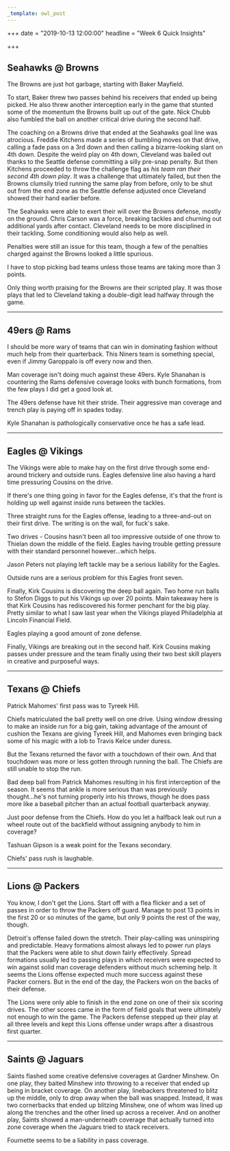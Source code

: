 ```yaml
---
_template: owl_post
---
```



+++
date = "2019-10-13 12:00:00"
headline = "Week 6 Quick Insights"

+++
## Seahawks @ Browns

The Browns are just hot garbage, starting with Baker Mayfield.

To start, Baker threw two passes behind his receivers that ended up being picked. He also threw another interception early in the game that stunted some of the momentum the Browns built up out of the gate. Nick Chubb also fumbled the ball on another critical drive during the second half.

The coaching on a Browns drive that ended at the Seahawks goal line was atrocious. Freddie Kitchens made a series of bumbling moves on that drive, calling a fade pass on a 3rd down and then calling a bizarre-looking slant on 4th down. Despite the weird play on 4th down, Cleveland was bailed out  thanks to the Seattle defense committing a silly pre-snap penalty. But then Kitchens proceeded to throw the challenge flag as _his team ran their second 4th down play_. It was a challenge that ultimately failed, but then the Browns clumsily tried running the same play from before, only to be shut out from the end zone as the Seattle defense adjusted once Cleveland showed their hand earlier before.

The Seahawks were able to exert their will over the Browns defense, mostly on the ground. Chris Carson was a force, breaking tackles and churning out additional yards after contact. Cleveland needs to be more disciplined in their tackling. Some conditioning would also help as well.

Penalties were still an issue for this team, though a few of the penalties charged against the Browns looked a little spurious.

I have to stop picking bad teams unless those teams are taking more than 3 points.

Only thing worth praising for the Browns are their scripted play. It was those plays that led to Cleveland taking a double-digit lead halfway through the game.

***

## 49ers @ Rams

I should be more wary of teams that can win in dominating fashion without much help from their quarterback. This Niners team is something special, even if Jimmy Garoppalo is off every now and then.

Man coverage isn't doing much against these 49ers. Kyle Shanahan is countering the Rams defensive coverage looks with bunch formations, from the few plays I did get a good look at.

The 49ers defense have hit their stride. Their aggressive man coverage and trench play is paying off in spades today.

Kyle Shanahan is pathologically conservative once he has a safe lead.

***

## Eagles @ Vikings

The Vikings were able to make hay on the first drive through some end-around trickery and outside runs. Eagles defensive line also having a hard time pressuring Cousins on the drive.

If there's one thing going in favor for the Eagles defense, it's that the front is holding up well against inside runs between the tackles.

Three straight runs for the Eagles offense, leading to a three-and-out on their first drive. The writing is on the wall, for fuck's sake.

Two drives - Cousins hasn't been all too impressive outside of one throw to Thielan down the middle of the field. Eagles having trouble getting pressure with their standard personnel however...which helps.

Jason Peters not playing left tackle may be a serious liability for the Eagles.

Outside runs are a serious problem for this Eagles front seven.

Finally, Kirk Cousins is discovering the deep ball again. Two home run balls to Stefon Diggs to put his Vikings up over 20 points. Main takeaway here is that Kirk Cousins has rediscovered his former penchant for the big play. Pretty similar to what I saw last year when the Vikings played Philadelphia at Lincoln Financial Field.

Eagles playing a good amount of zone defense.

Finally, Vikings are breaking out in the second half. Kirk Cousins making passes under pressure and the team finally using their two best skill players in creative and purposeful ways.

***

## Texans @ Chiefs

Patrick Mahomes' first pass was to Tyreek Hill.

Chiefs matriculated the ball pretty well on one drive. Using window dressing to make an inside run for a big gain, taking advantage of the amount of cushion the Texans are giving Tyreek Hill, and Mahomes even bringing back some of his magic with a lob to Travis Kelce under duress.

But the Texans returned the favor with a touchdown of their own. And that touchdown was more or less gotten through running the ball. The Chiefs are still unable to stop the run.

Bad deep ball from Patrick Mahomes resulting in his first interception of the season. It seems that ankle is more serious than was previously thought...he's not turning properly into his throws, though he does pass more like a baseball pitcher than an actual football quarterback anyway.

Just poor defense from the Chiefs. How do you let a halfback leak out run a wheel route out of the backfield without assigning anybody to him in coverage?

Tashuan Gipson is a weak point for the Texans secondary.

Chiefs' pass rush is laughable.

***

## Lions @ Packers

You know, I don't get the Lions. Start off with a flea flicker and a set of passes in order to throw the Packers off guard. Manage to post 13 points in the first 20 or so minutes of the game, but only 9 points the rest of the way, though.

Detroit's offense failed down the stretch. Their play-calling was uninspiring and predictable. Heavy formations almost always led to power run plays that the Packers were able to shut down fairly effectively. Spread formations usually led to passing plays in which receivers were expected to win against solid man coverage defenders without much scheming help. It seems the Lions offense expected much more success against these Packer corners. But in the end of the day, the Packers won on the backs of their defense.

The Lions were only able to finish in the end zone on one of their six scoring drives. The other scores came in the form of field goals that were ultimately not enough to win the game. The Packers defense stepped up their play at all three levels and kept this Lions offense under wraps after a disastrous first quarter.

***

## Saints @ Jaguars

Saints flashed some creative defensive coverages at Gardner Minshew. On one play, they baited Minshew into throwing to a receiver that ended up being in bracket coverage. On another play, linebackers threatened to blitz up the middle, only to drop away when the ball was snapped. Instead, it was two cornerbacks that ended up blitzing Minshew, one of whom was lined up along the trenches and the other lined up across a receiver. And on another play, Saints showed a man-underneath coverage that actually turned into zone coverage when the Jaguars tried to stack receivers.

Fournette seems to be a liability in pass coverage.

